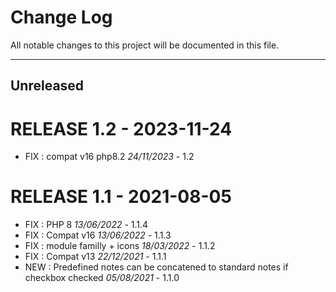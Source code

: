 # Change Log
All notable changes to this project will be documented in this file.
___

## Unreleased

# RELEASE 1.2 - 2023-11-24

- FIX : compat v16 php8.2 *24/11/2023* - 1.2

# RELEASE 1.1 - 2021-08-05

- FIX : PHP 8 *13/06/2022* - 1.1.4
- FIX : Compat v16 *13/06/2022* - 1.1.3
- FIX : module familly + icons *18/03/2022* - 1.1.2
- FIX : Compat v13 *22/12/2021* - 1.1.1
- NEW : Predefined notes can be concatened to standard notes if checkbox checked *05/08/2021* - 1.1.0
